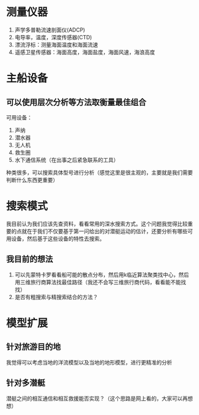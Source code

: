 
# 测量仪器

1. 声学多普勒流速剖面仪(ADCP)  
2. 电导率，温度，深度传感器(CTD)  
3. 漂流浮标：测量海面温度和海面流速  
4. 遥感卫星传感器：海面高度，海面盐度，海面风速，海浪高度

# 主船设备

## 可以使用层次分析等方法取衡量最佳组合

可用设备：  

1. 声纳  
2. 潜水器  
3. 无人机  
4. 救生圈  
5. 水下通信系统（在出事之后紧急联系的工具）

种类很多，可以搜索具体型号进行分析（感觉这里是很主观的，主要就是我们需要判断什么东西更重要）  

# 搜索模式

我目前认为我们应该先查资料，看看常用的深水搜索方式。这个问题我觉得比较重要的点就在于我们不仅要基于第一问给出的对潜艇运动的估计，还要分析有哪些可用设备，然后基于这些设备的特性去搜索。

## 我目前的想法

1. 可以先蒙特卡罗看看船可能的散点分布，然后用k临近算法聚类找中心，然后用三维旅行商算法找最佳路径（我还不会写三维旅行商代码，看看能不能找找）
2. 是否有粗搜索与精搜索结合的方法？

# 模型扩展

## 针对旅游目的地

我觉得可以考虑当地的洋流模型以及当地的地形模型，进行更精准的分析

## 针对多潜艇

潜艇之间的相互通信和相互救援能否实现？（这个思路是网上看的，大家可以再想想）
